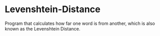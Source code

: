 # Levenshtein-Distance
Program that calculates how far one word is from another, which is also known as the Levenshtein Distance.
